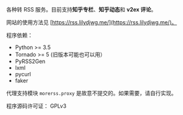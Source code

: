 各种转 RSS 服务。目前支持**知乎专栏**、**知乎动态**和 **v2ex 评论**。

网站的使用方法见 [https://rss.lilydjwg.me/](https://rss.lilydjwg.me/)。

程序依赖：

* Python >= 3.5
* Tornado >= 5 (旧版本可能也可以用）
* PyRSS2Gen
* lxml
* pycurl
* faker

代理支持模块 `morerss.proxy` 是故意不提交的。如果需要，请自行实现。

程序源码许可证： GPLv3
